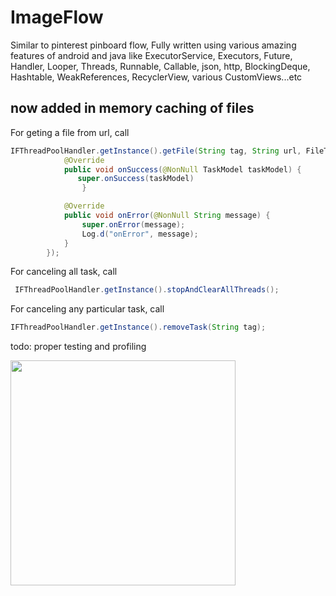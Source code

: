 # ImageFlow
Similar to pinterest pinboard flow, 
Fully written using various amazing features of android and java like ExecutorService, Executors, Future, 
Handler, Looper, Threads, Runnable, Callable, json, http, BlockingDeque, Hashtable, WeakReferences, 
RecyclerView, various CustomViews...etc

## now added in memory caching of files  

For geting a file from url, call
```java
IFThreadPoolHandler.getInstance().getFile(String tag, String url, FileType type, new Callback.IFCallBack(){
            @Override
            public void onSuccess(@NonNull TaskModel taskModel) {
               super.onSuccess(taskModel)
                }

            @Override
            public void onError(@NonNull String message) {
                super.onError(message);
                Log.d("onError", message);
            }
        });
 ```      
For canceling all task, call
```java
 IFThreadPoolHandler.getInstance().stopAndClearAllThreads();
```
For canceling any particular task, call
```java
IFThreadPoolHandler.getInstance().removeTask(String tag);
 ```       
        

todo: proper testing and profiling

<img src = "/imageflow.gif" width = "360"/>


